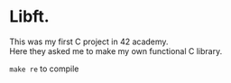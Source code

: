 # Libft. 
This was my first C project in 42 academy.  
Here they asked me to make my own functional C library.

```make re``` to compile
